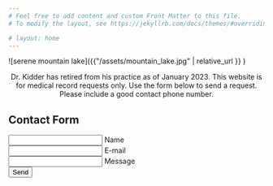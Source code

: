 ```yaml
---
# Feel free to add content and custom Front Matter to this file.
# To modify the layout, see https://jekyllrb.com/docs/themes/#overriding-theme-defaults

# layout: home
---
```


![serene mountain lake]({{"/assets/mountain_lake.jpg" | relative_url }} ) 

<center>Dr. Kidder has retired from his practice as of January 2023. This website is for medical record requests only. Use the form below to send a request. Please include a good contact phone number.</center>

 

  <section class="get-in-touch">
   <h1 class="title">Contact Form</h1>
   <form class="contact-form row" action="mailto:{{ site.email }}" method="get" enctype="text/plain">
      <div class="form-field col x-50">
         <input id="name" class="input-text js-input" type="text" required>
         <label class="label" for="name">Name</label>
      </div>
      <div class="form-field col x-50">
         <input id="email" class="input-text js-input" type="email" required>
         <label class="label" for="email">E-mail</label>
      </div>
      <div class="form-field col x-100">
         <input id="message" class="input-text js-input" type="text" required>
         <label class="label" for="message">Message</label>
      </div>
      <div class="form-field col x-100 align-center">
         <input class="submit-btn" type="submit" value="Send">
      </div>
   </form>
</section>

<script type="text/javascript" src="assets/js/jquery.min.js" ></script>
<script type="text/javascript" src="assets/js/custom.js"></script>
